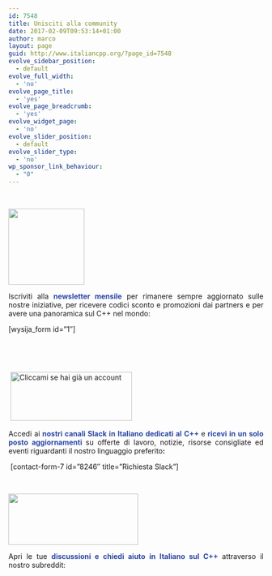 ```yaml
---
id: 7548
title: Unisciti alla community
date: 2017-02-09T09:53:14+01:00
author: marco
layout: page
guid: http://www.italiancpp.org/?page_id=7548
evolve_sidebar_position:
  - default
evolve_full_width:
  - 'no'
evolve_page_title:
  - 'yes'
evolve_page_breadcrumb:
  - 'yes'
evolve_widget_page:
  - 'no'
evolve_slider_position:
  - default
evolve_slider_type:
  - 'no'
wp_sponsor_link_behaviour:
  - "0"
---
```

<p style="text-align: justify;">
  <span style="color: #ffffff;"> </span>
</p>

<p style="text-align: justify;">
  <a href="http://italiancpp.org/newsletter"><img loading="lazy" class="wp-image-7599 alignnone" src="http://www.italiancpp.org/wp-content/uploads/2017/02/email-icon.png" alt="" width="150" height="150" srcset="http://192.168.64.2/wordpress/wp-content/uploads/2017/02/email-icon.png 1024w, http://192.168.64.2/wordpress/wp-content/uploads/2017/02/email-icon-150x150.png 150w, http://192.168.64.2/wordpress/wp-content/uploads/2017/02/email-icon-300x300.png 300w, http://192.168.64.2/wordpress/wp-content/uploads/2017/02/email-icon-768x768.png 768w, http://192.168.64.2/wordpress/wp-content/uploads/2017/02/email-icon-600x600.png 600w, http://192.168.64.2/wordpress/wp-content/uploads/2017/02/email-icon-50x50.png 50w" sizes="(max-width: 150px) 100vw, 150px" /></a>
</p>

<p style="text-align: justify;">
  Iscriviti alla <span style="color: #2945a4;"><strong>newsletter mensile</strong></span> per rimanere sempre aggiornato sulle nostre iniziative, per ricevere codici sconto e promozioni dai partners e per avere una panoramica sul C++ nel mondo:
</p>

[wysija_form id=&#8221;1&#8243;]

<span style="color: #ffffff;"> </span>

<p style="text-align: justify;">
  <span style="color: #ffffff;"> </span>
</p>

<p style="text-align: justify;">
   <a href="http://italiancpp.slack.com" target="_blank" rel="noopener noreferrer"><img loading="lazy" class="alignnone wp-image-6571" title="Cliccami se hai già un account e vuoi entrare" src="http://www.italiancpp.org/wp-content/uploads/2013/06/slack.png" alt="Cliccami se hai già un account" width="240" height="96" srcset="http://192.168.64.2/wordpress/wp-content/uploads/2013/06/slack.png 500w, http://192.168.64.2/wordpress/wp-content/uploads/2013/06/slack-300x120.png 300w, http://192.168.64.2/wordpress/wp-content/uploads/2013/06/slack-250x100.png 250w" sizes="(max-width: 240px) 100vw, 240px" /></a>
</p>

<p style="text-align: justify;">
  Accedi ai<span style="color: #2945a4;"><strong> nostri canali Slack in Italiano dedicati al C++ </strong></span>e<span style="color: #2945a4;"><strong> ricevi in un solo posto aggiornamenti </strong></span>su offerte di lavoro, notizie, risorse consigliate ed eventi riguardanti il nostro linguaggio preferito<strong>:</strong>
</p>

<p style="text-align: justify;">
  <span style="color: #ffffff;"> </span>[contact-form-7 id=&#8221;8246&#8243; title=&#8221;Richiesta Slack&#8221;]
</p>

<span style="color: #ffffff;"> </span>

<p style="text-align: justify;">
  <a href="http://reddit.com/r/cppit/"><img loading="lazy" class="wp-image-7598 alignnone" src="http://www.italiancpp.org/wp-content/uploads/2017/02/reddit-logo-1024x403.png" alt="" width="256" height="101" srcset="http://192.168.64.2/wordpress/wp-content/uploads/2017/02/reddit-logo-1024x403.png 1024w, http://192.168.64.2/wordpress/wp-content/uploads/2017/02/reddit-logo-300x118.png 300w, http://192.168.64.2/wordpress/wp-content/uploads/2017/02/reddit-logo-768x303.png 768w, http://192.168.64.2/wordpress/wp-content/uploads/2017/02/reddit-logo-600x236.png 600w, http://192.168.64.2/wordpress/wp-content/uploads/2017/02/reddit-logo.png 2000w" sizes="(max-width: 256px) 100vw, 256px" /></a>
</p>

<p style="text-align: justify;">
  Apri le tue <strong><span style="color: #2945a4;">discussioni e chiedi aiuto in Italiano sul C++</span> </strong>attraverso il nostro subreddit:
</p>